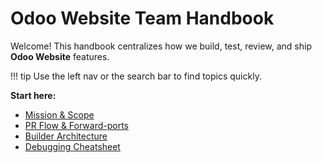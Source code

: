 # Odoo Website Team Handbook

Welcome! This handbook centralizes how we build, test, review, and ship **Odoo Website** features.

!!! tip
    Use the left nav or the search bar to find topics quickly.

**Start here:**
 
- [Mission & Scope](handbook/mission.md)
- [PR Flow & Forward-ports](dev/pr-flow-forwardports.md)
- [Builder Architecture](dev/builder-architecture.md)
- [Debugging Cheatsheet](guides/debugging-cheatsheet.md)